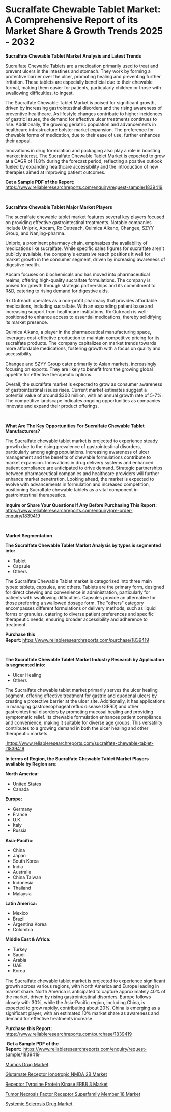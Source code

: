 <p><h1>Sucralfate Chewable Tablet Market: A Comprehensive Report of its Market Share & Growth Trends 2025 - 2032</h1></p><p><strong>Sucralfate Chewable Tablet Market Analysis and Latest Trends</strong></p>
<p><p>Sucralfate Chewable Tablets are a medication primarily used to treat and prevent ulcers in the intestines and stomach. They work by forming a protective barrier over the ulcer, promoting healing and preventing further irritation. These tablets are especially beneficial due to their chewable format, making them easier for patients, particularly children or those with swallowing difficulties, to ingest.</p><p>The Sucralfate Chewable Tablet Market is poised for significant growth, driven by increasing gastrointestinal disorders and the rising awareness of preventive healthcare. As lifestyle changes contribute to higher incidences of gastric issues, the demand for effective ulcer treatments continues to rise. Additionally, the growing geriatric population and advancements in healthcare infrastructure bolster market expansion. The preference for chewable forms of medication, due to their ease of use, further enhances their appeal.</p><p>Innovations in drug formulation and packaging also play a role in boosting market interest. The Sucralfate Chewable Tablet Market is expected to grow at a CAGR of 11.8% during the forecast period, reflecting a positive outlook fueled by expanding healthcare accessibility and the introduction of new therapies aimed at improving patient outcomes.</p></p>
<p><strong>Get a Sample PDF of the Report:&nbsp;</strong> <a href="https://www.reliableresearchreports.com/enquiry/request-sample/1839419?utm_campaign=121&utm_medium=2&utm_source=Github&utm_content=ia&utm_term=09032025&utm_id=sucralfate-chewable-tablet">https://www.reliableresearchreports.com/enquiry/request-sample/1839419</a></p>
<p>&nbsp;</p>
<p><strong>Sucralfate Chewable Tablet Major Market Players</strong></p>
<p><p>The sucralfate chewable tablet market features several key players focused on providing effective gastrointestinal treatments. Notable companies include Uniprix, Abcam, Rx Outreach, Quimica Alkano, Changee, SZYY Group, and Nanjing-pharma.</p><p>Uniprix, a prominent pharmacy chain, emphasizes the availability of medications like sucralfate. While specific sales figures for sucralfate aren't publicly available, the company's extensive reach positions it well for market growth in the consumer segment, driven by increasing awareness of digestive health.</p><p>Abcam focuses on biochemicals and has moved into pharmaceutical realms, offering high-quality sucralfate formulations. The company is poised for growth through strategic partnerships and its commitment to R&D, catering to rising demand for digestive aids.</p><p>Rx Outreach operates as a non-profit pharmacy that provides affordable medications, including sucralfate. With an expanding patient base and increasing support from healthcare institutions, Rx Outreach is well-positioned to enhance access to essential medications, thereby solidifying its market presence.</p><p>Quimica Alkano, a player in the pharmaceutical manufacturing space, leverages cost-effective production to maintain competitive pricing for its sucralfate products. The company capitalizes on market trends towards more affordable medications, fostering growth with a focus on quality and accessibility.</p><p>Changee and SZYY Group cater primarily to Asian markets, increasingly focusing on exports. They are likely to benefit from the growing global appetite for effective therapeutic options.</p><p>Overall, the sucralfate market is expected to grow as consumer awareness of gastrointestinal issues rises. Current market estimates suggest a potential value of around $300 million, with an annual growth rate of 5-7%. The competitive landscape indicates ongoing opportunities as companies innovate and expand their product offerings.</p></p>
<p>&nbsp;</p>
<p><strong>What Are The Key Opportunities For Sucralfate Chewable Tablet Manufacturers?</strong></p>
<p><p>The Sucralfate chewable tablet market is projected to experience steady growth due to the rising prevalence of gastrointestinal disorders, particularly among aging populations. Increasing awareness of ulcer management and the benefits of chewable formulations contribute to market expansion. Innovations in drug delivery systems and enhanced patient compliance are anticipated to drive demand. Strategic partnerships between pharmaceutical companies and healthcare providers will further enhance market penetration. Looking ahead, the market is expected to evolve with advancements in formulation and increased competition, positioning Sucralfate chewable tablets as a vital component in gastrointestinal therapeutics.</p></p>
<p><strong>Inquire or Share Your Questions If Any Before Purchasing This Report:</strong> <a href="https://www.reliableresearchreports.com/enquiry/pre-order-enquiry/1839419?utm_campaign=121&utm_medium=2&utm_source=Github&utm_content=ia&utm_term=09032025&utm_id=sucralfate-chewable-tablet">https://www.reliableresearchreports.com/enquiry/pre-order-enquiry/1839419</a></p>
<p>&nbsp;</p>
<p><strong>Market Segmentation</strong></p>
<p><strong>The Sucralfate Chewable Tablet Market Analysis by types is segmented into:</strong></p>
<p><ul><li>Tablet</li><li>Capsule</li><li>Others</li></ul></p>
<p><p>The Sucralfate Chewable Tablet market is categorized into three main types: tablets, capsules, and others. Tablets are the primary form, designed for direct chewing and convenience in administration, particularly for patients with swallowing difficulties. Capsules provide an alternative for those preferring a swallowed dosage form. The "others" category encompasses different formulations or delivery methods, such as liquid forms or granules, catering to diverse patient preferences and specific therapeutic needs, ensuring broader accessibility and adherence to treatment.</p></p>
<p><strong>Purchase this Report:&nbsp;</strong><a href="https://www.reliableresearchreports.com/purchase/1839419?utm_campaign=121&utm_medium=2&utm_source=Github&utm_content=ia&utm_term=09032025&utm_id=sucralfate-chewable-tablet">https://www.reliableresearchreports.com/purchase/1839419</a></p>
<p>&nbsp;</p>
<p><strong>The Sucralfate Chewable Tablet Market Industry Research by Application is segmented into:</strong></p>
<p><ul><li>Ulcer Healing</li><li>Others</li></ul></p>
<p><p>The Sucralfate chewable tablet market primarily serves the ulcer healing segment, offering effective treatment for gastric and duodenal ulcers by creating a protective barrier at the ulcer site. Additionally, it has applications in managing gastroesophageal reflux disease (GERD) and other gastrointestinal disorders by promoting mucosal healing and providing symptomatic relief. Its chewable formulation enhances patient compliance and convenience, making it suitable for diverse age groups. This versatility contributes to a growing demand in both the ulcer healing and other therapeutic markets.</p></p>
<p><a href="https://www.reliableresearchreports.com/sucralfate-chewable-tablet-r1839419?utm_campaign=121&utm_medium=2&utm_source=Github&utm_content=ia&utm_term=09032025&utm_id=sucralfate-chewable-tablet">&nbsp;https://www.reliableresearchreports.com/sucralfate-chewable-tablet-r1839419</a></p>
<p><strong>In terms of Region, the Sucralfate Chewable Tablet Market Players available by Region are:</strong></p>
<p>
    <p> <strong> North America: </strong>
        <ul>
            <li>United States</li>
            <li>Canada</li>
        </ul>
        </p> 
    <p> <strong> Europe: </strong>
        <ul>
            <li>Germany</li>
            <li>France</li>
            <li>U.K.</li>
            <li>Italy</li>
            <li>Russia</li>
        </ul>
        </p> 
    <p> <strong> Asia-Pacific: </strong>
        <ul>
            <li>China</li>
            <li>Japan</li>
            <li>South Korea</li>
            <li>India</li>
            <li>Australia</li>
            <li>China Taiwan</li>
            <li>Indonesia</li>
            <li>Thailand</li>
            <li>Malaysia</li>
        </ul>
        </p> 
    <p> <strong> Latin America: </strong>
        <ul>
            <li>Mexico</li>
            <li>Brazil</li>
            <li>Argentina Korea</li>
            <li>Colombia</li>
        </ul>
        </p> 
    <p> <strong> Middle East & Africa: </strong>
        <ul>
            <li>Turkey</li>
            <li>Saudi</li>
            <li>Arabia</li>
            <li>UAE</li>
            <li>Korea</li>
        </ul>
    </p>
    </p>
<p><p>The Sucralfate chewable tablet market is projected to experience significant growth across various regions, with North America and Europe leading in market share. North America is anticipated to capture approximately 40% of the market, driven by rising gastrointestinal disorders. Europe follows closely with 30%, while the Asia-Pacific region, including China, is expected to grow rapidly, contributing about 20%. China is emerging as a significant player, with an estimated 10% market share as awareness and demand for effective treatments increase.</p></p>
<p><strong>Purchase this Report: </strong><a href="https://www.reliableresearchreports.com/purchase/1839419?utm_campaign=121&utm_medium=2&utm_source=Github&utm_content=ia&utm_term=09032025&utm_id=sucralfate-chewable-tablet">https://www.reliableresearchreports.com/purchase/1839419</a></p>
<p>&nbsp;<strong>Get a Sample PDF of the Report:&nbsp;&nbsp;</strong><a href="https://www.reliableresearchreports.com/enquiry/request-sample/1839419?utm_campaign=121&utm_medium=2&utm_source=Github&utm_content=ia&utm_term=09032025&utm_id=sucralfate-chewable-tablet">https://www.reliableresearchreports.com/enquiry/request-sample/1839419</a></p>
<p><strong></strong></p>
<p><p><a href="https://github.com/shafriusizi/Market-Research-Report-List-1/blob/main/mumps-drug-market.md?utm_campaign=121&utm_medium=2&utm_source=Github&utm_content=ia&utm_term=09032025&utm_id=sucralfate-chewable-tablet">Mumps Drug Market</a></p><p><a href="https://github.com/mudgeadamsvx/Market-Research-Report-List-1/blob/main/glutamate-receptor-ionotropic-nmda-2b-market.md?utm_campaign=121&utm_medium=2&utm_source=Github&utm_content=ia&utm_term=09032025&utm_id=sucralfate-chewable-tablet">Glutamate Receptor Ionotropic NMDA 2B Market</a></p><p><a href="https://github.com/sutrejaron/Market-Research-Report-List-1/blob/main/receptor-tyrosine-protein-kinase-erbb-3-market.md?utm_campaign=121&utm_medium=2&utm_source=Github&utm_content=ia&utm_term=09032025&utm_id=sucralfate-chewable-tablet">Receptor Tyrosine Protein Kinase ERBB 3 Market</a></p><p><a href="https://github.com/kukolkasimo5/Market-Research-Report-List-1/blob/main/tumor-necrosis-factor-receptor-superfamily-member-18-market.md?utm_campaign=121&utm_medium=2&utm_source=Github&utm_content=ia&utm_term=09032025&utm_id=sucralfate-chewable-tablet">Tumor Necrosis Factor Receptor Superfamily Member 18 Market</a></p><p><a href="https://github.com/beyeagamizjp/Market-Research-Report-List-1/blob/main/systemic-sclerosis-drug-market.md?utm_campaign=121&utm_medium=2&utm_source=Github&utm_content=ia&utm_term=09032025&utm_id=sucralfate-chewable-tablet">Systemic Sclerosis Drug Market</a></p></p>